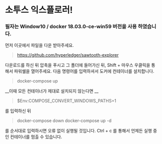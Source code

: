 소투스 익스플로러!
=============
### 필자는 Window10 / docker 18.03.0-ce-win59 버전을 사용 하였습니다.

먼저 이곳에서 파일을 다운 받아주세요. 
> <https://github.com/hyperledger/sawtooth-explorer>

다운로드를 하신 뒤 압축을 푸시고 
그 폴더에 들어가신 뒤, Shift + 마우스 우클릭을 통해서 파워쉘을 열어주세요. 
다음 명령어를 입력하셔서 도커에 컨테이너를 설치합니다. 
> docker-compose up

__이때 모든 컨테이너가 제대로 설치되지 않는다면 __
> $Env:COMPOSE_CONVERT_WINDOWS_PATHS=1

를 입력하신 뒤 

> docker-compose down 
> docker-compose up -d

를 순서대로 입력하시면 오류 없이 실행될 것입니다. 
Ctrl + c 를 통해서 언제든 실행 중인 컨테이너를 멈출 수 있습니다. 

